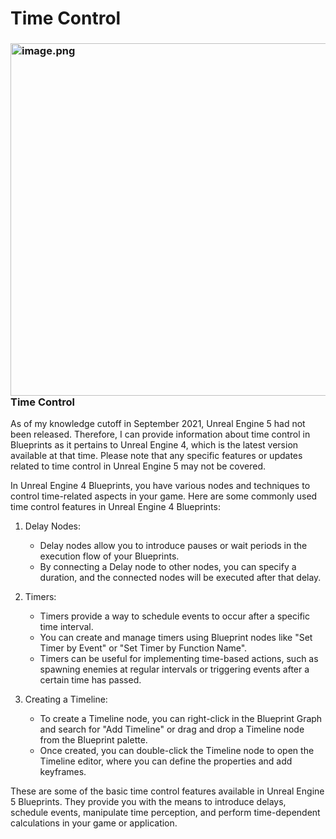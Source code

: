 # Time Control

<h3><img style="float: right;" src="https://vertexschool.instructure.com/courses/289/files/18423/preview?verifier=lByweGlHqF56cN4LEGZCsAr2NPgaAyPz6kn37KQL" alt="image.png" width="530" height="564" data-api-endpoint="https://vertexschool.instructure.com/api/v1/courses/289/files/18423" data-api-returntype="File"><strong>Time Control</strong></h3>
<p>As of my knowledge cutoff in September 2021, Unreal Engine 5 had not been released. Therefore, I can provide information about time control in Blueprints as it pertains to Unreal Engine 4, which is the latest version available at that time. Please note that any specific features or updates related to time control in Unreal Engine 5 may not be covered.</p>
<p>In Unreal Engine 4 Blueprints, you have various nodes and techniques to control time-related aspects in your game. Here are some commonly used time control features in Unreal Engine 4 Blueprints:</p>
<ol>
<li>
<p>Delay Nodes:</p>
<ul>
<li>Delay nodes allow you to introduce pauses or wait periods in the execution flow of your Blueprints.</li>
<li>By connecting a Delay node to other nodes, you can specify a duration, and the connected nodes will be executed after that delay.</li>
</ul>
</li>
<li>
<p>Timers:</p>
<ul>
<li>Timers provide a way to schedule events to occur after a specific time interval.</li>
<li>You can create and manage timers using Blueprint nodes like "Set Timer by Event" or "Set Timer by Function Name".</li>
<li>Timers can be useful for implementing time-based actions, such as spawning enemies at regular intervals or triggering events after a certain time has passed.</li>
</ul>
</li>
<li>
<p>Creating a Timeline:</p>
<ul>
<li>To create a Timeline node, you can right-click in the Blueprint Graph and search for "Add Timeline" or drag and drop a Timeline node from the Blueprint palette.</li>
<li>Once created, you can double-click the Timeline node to open the Timeline editor, where you can define the properties and add keyframes.</li>
</ul>
</li>
</ol>
<p>These are some of the basic time control features available in Unreal Engine 5 Blueprints. They provide you with the means to introduce delays, schedule events, manipulate time perception, and perform time-dependent calculations in your game or application.</p>
<p>&nbsp;</p>